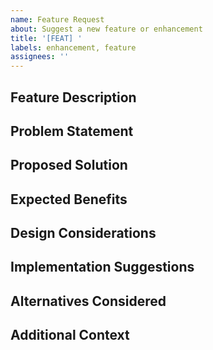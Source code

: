 ```yaml
---
name: Feature Request
about: Suggest a new feature or enhancement
title: '[FEAT] '
labels: enhancement, feature
assignees: ''
---
```


## Feature Description
<!-- A clear and concise description of the feature you're requesting -->

## Problem Statement
<!-- Describe the problem this feature would solve or the need it addresses -->

## Proposed Solution
<!-- Describe how you envision this feature working -->

## Expected Benefits
<!-- How would this feature improve the project or user experience -->

## Design Considerations
<!-- Any mockups, design requirements, or UI/UX considerations -->

## Implementation Suggestions
<!-- Optional: Any suggestions for how to implement this feature -->

## Alternatives Considered
<!-- Optional: Alternative solutions or features you've considered -->

## Additional Context
<!-- Any other information that might be relevant to the feature request -->